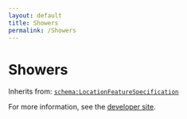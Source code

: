 ```yaml
---
layout: default
title: Showers
permalink: /Showers
---
```


# Showers


Inherits from: [`schema:LocationFeatureSpecification`](https://schema.org/LocationFeatureSpecification)

For more information, see the [developer site](https://developer.openactive.io/data-model/types/).